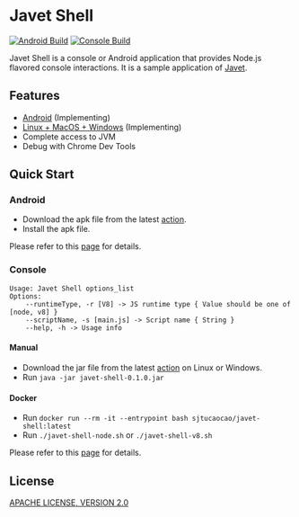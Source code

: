 # Javet Shell

[![Android Build](https://github.com/caoccao/JavetShell/actions/workflows/android_build.yml/badge.svg)](https://github.com/caoccao/JavetShell/actions/workflows/android_build.yml) [![Console Build](https://github.com/caoccao/JavetShell/actions/workflows/console_build.yml/badge.svg)](https://github.com/caoccao/JavetShell/actions/workflows/console_build.yml)

Javet Shell is a console or Android application that provides Node.js flavored console interactions. It is a sample application of [Javet](https://github.com/caoccao/Javet).

## Features

- [Android](android) (Implementing)
- [Linux + MacOS + Windows](console) (Implementing)
- Complete access to JVM
- Debug with Chrome Dev Tools

## Quick Start

### Android

- Download the apk file from the latest [action](https://github.com/caoccao/JavetShell/actions/workflows/android_build.yml).
- Install the apk file.

Please refer to this [page](android) for details.

### Console

```shell
Usage: Javet Shell options_list
Options:
    --runtimeType, -r [V8] -> JS runtime type { Value should be one of [node, v8] }
    --scriptName, -s [main.js] -> Script name { String }
    --help, -h -> Usage info
```

#### Manual

- Download the jar file from the latest [action](https://github.com/caoccao/JavetShell/actions/workflows/console_build.yml) on Linux or Windows.
- Run `java -jar javet-shell-0.1.0.jar`

#### Docker

- Run `docker run --rm -it --entrypoint bash sjtucaocao/javet-shell:latest`
- Run `./javet-shell-node.sh` or `./javet-shell-v8.sh`

Please refer to this [page](console) for details.

## License

[APACHE LICENSE, VERSION 2.0](LICENSE)
